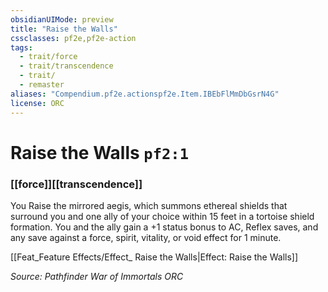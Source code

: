 ```yaml
---
obsidianUIMode: preview
title: "Raise the Walls"
cssclasses: pf2e,pf2e-action
tags:
  - trait/force
  - trait/transcendence
  - trait/
  - remaster
aliases: "Compendium.pf2e.actionspf2e.Item.IBEbFlMmDbGsrN4G"
license: ORC
---
```

# Raise the Walls `pf2:1`

### [[force]][[transcendence]]






You Raise the mirrored aegis, which summons ethereal shields that surround you and one ally of your choice within 15 feet in a tortoise shield formation. You and the ally gain a +1 status bonus to AC, Reflex saves, and any save against a force, spirit, vitality, or void effect for 1 minute.

[[Feat_Feature Effects/Effect_ Raise the Walls|Effect: Raise the Walls]]

*Source: Pathfinder War of Immortals*
*ORC*
